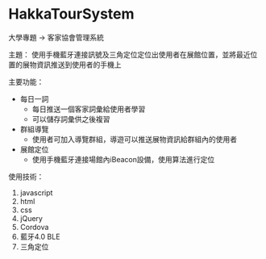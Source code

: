 # HakkaTourSystem

大學專題 → 客家協會管理系統

主題：
使用手機藍牙連接訊號及三角定位定位出使用者在展館位置，並將最近位置的展物資訊推送到使用者的手機上

主要功能：
- 每日一詞
  - 每日推送一個客家詞彙給使用者學習
  - 可以儲存詞彙供之後複習
- 群組導覽
  - 使用者可加入導覽群組，導遊可以推送展物資訊給群組內的使用者
- 展館定位
  - 使用手機藍牙連接場館內iBeacon設備，使用算法進行定位

使用技術：
1. javascript
2. html
3. css
4. jQuery
5. Cordova
6. 藍牙4.0 BLE
7. 三角定位
